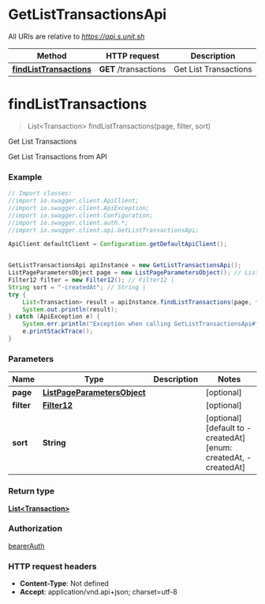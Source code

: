 # GetListTransactionsApi

All URIs are relative to *https://api.s.unit.sh*

Method | HTTP request | Description
------------- | ------------- | -------------
[**findListTransactions**](GetListTransactionsApi.md#findListTransactions) | **GET** /transactions | Get List Transactions

<a name="findListTransactions"></a>
# **findListTransactions**
> List&lt;Transaction&gt; findListTransactions(page, filter, sort)

Get List Transactions

Get List Transactions from API 

### Example
```java
// Import classes:
//import io.swagger.client.ApiClient;
//import io.swagger.client.ApiException;
//import io.swagger.client.Configuration;
//import io.swagger.client.auth.*;
//import io.swagger.client.api.GetListTransactionsApi;

ApiClient defaultClient = Configuration.getDefaultApiClient();


GetListTransactionsApi apiInstance = new GetListTransactionsApi();
ListPageParametersObject page = new ListPageParametersObject(); // ListPageParametersObject | 
Filter12 filter = new Filter12(); // Filter12 | 
String sort = "-createdAt"; // String | 
try {
    List<Transaction> result = apiInstance.findListTransactions(page, filter, sort);
    System.out.println(result);
} catch (ApiException e) {
    System.err.println("Exception when calling GetListTransactionsApi#findListTransactions");
    e.printStackTrace();
}
```

### Parameters

Name | Type | Description  | Notes
------------- | ------------- | ------------- | -------------
 **page** | [**ListPageParametersObject**](.md)|  | [optional]
 **filter** | [**Filter12**](.md)|  | [optional]
 **sort** | **String**|  | [optional] [default to -createdAt] [enum: createdAt, -createdAt]

### Return type

[**List&lt;Transaction&gt;**](Transaction.md)

### Authorization

[bearerAuth](../README.md#bearerAuth)

### HTTP request headers

 - **Content-Type**: Not defined
 - **Accept**: application/vnd.api+json; charset=utf-8

